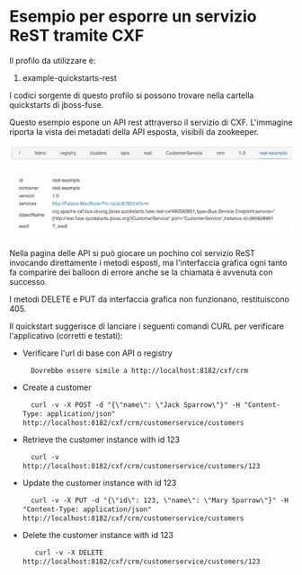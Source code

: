 Esempio per esporre un servizio ReST tramite CXF
===

Il profilo da utilizzare è:

1. example-quickstarts-rest

I codici sorgente di questo profilo si possono trovare nella cartella quickstarts di jboss-fuse.

Questo esempio espone un API rest attraverso il servizio di CXF. L'immagine riporta la vista dei metadati della API esposta, visibili da zookeeper.

![Zookeeper API rest](zookeeper_api_rest.jpg)

Nella pagina delle API si può giocare un pochino col servizio ReST invocando direttamente i metodi esposti, ma l'interfaccia grafica
ogni tanto fa comparire dei balloon di errore anche se la chiamata è avvenuta con successo.

I metodi DELETE e PUT da interfaccia grafica non funzionano, restituiscono 405.

Il quickstart suggerisce di lanciare i seguenti comandi CURL per verificare l'applicativo (corretti e testati):

  * Verificare l'url di base con API o registry

          Dovrebbe essere simile a http://localhost:8182/cxf/crm

  * Create a customer

          curl -v -X POST -d "{\"name\": \"Jack Sparrow\"}" -H "Content-Type: application/json" http://localhost:8182/cxf/crm/customerservice/customers

  * Retrieve the customer instance with id 123

          curl -v http://localhost:8182/cxf/crm/customerservice/customers/123

  * Update the customer instance with id 123

          curl -v -X PUT -d "{\"id\": 123, \"name\": \"Mary Sparrow\"}" -H "Content-Type: application/json" http://localhost:8182/cxf/crm/customerservice/customers

  * Delete the customer instance with id 123

           curl -v -X DELETE http://localhost:8182/cxf/crm/customerservice/customers/123
